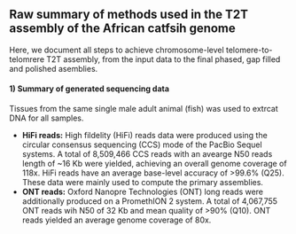 ## Raw summary of methods used in the T2T assembly of the African catfsih genome

Here, we document all steps to achieve chromosome-level telomere-to-telomrere T2T assembly, from the input data to the final phased, gap filled and polished asemblies.

#### 1) Summary of generated sequencing data
Tissues from the same single male adult animal (fish) was used to extrcat DNA for all samples.
- **HiFi reads:**
High fildelity (HiFi) reads data were produced using the circular consensus sequencing (CCS) mode of the PacBio Sequel systems. 
A total of 8,509,466 CCS reads with an avearge N50 reads length of ~16 Kb were yielded, achieving an overall genome coverage of 118x. HiFi reads have an average base-level accuracy of >99.6% (Q25). These data were mainly used to compute the primary assemblies.
- **ONT reads:** Oxford Nanopre Technologies (ONT) long reads were additionally produced on a PromethION 2 system. A total of 4,067,755
ONT reads wih N50 of 32 Kb and mean quality of >90% (Q10). ONT reads yielded an average genome coverage of 80x.
